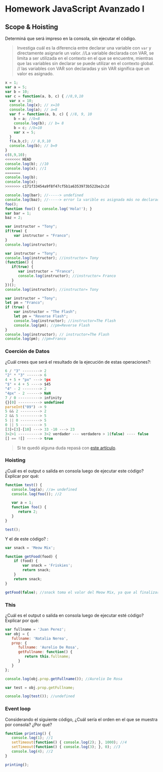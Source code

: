 
# Homework JavaScript Avanzado I

## Scope & Hoisting

Determiná que será impreso en la consola, sin ejecutar el código.

> Investiga cuál es la diferencia entre declarar una variable con `var` y directamente asignarle un valor.
//La variable declarada con VAR, se limita a ser utilizada en el contexto en el que se encuentre, mientras que las variables sin declarar se puede utilizar en el contexto global.
// las variables con VAR son declaradas y sin VAR significa que un valor es asignado.


```javascript
x = 1;
var a = 5;
var b = 10;
var c = function(a, b, c) { //8,9,10
  var x = 10;
  console.log(x); // x=10
  console.log(a); // a=8 
  var f = function(a, b, c) { //8, 9, 10
    b = a; //b=8
    console.log(b); // b= 8
    b = c; //b=10
    var x = 5;
  }
  f(a,b,c); // 8,9,10
  console.log(b); // b=9
}
c(8,9,10);
<<<<<<< HEAD
console.log(b); //10
console.log(x); //1
=======
console.log(b); 
console.log(x); 
>>>>>>> c171f33454a9f8f47cf5b1a6353973b522be2c2d
```

```javascript
console.log(bar); //-----> undefined
console.log(baz); //-----> error la varible es asignada más no declarada
foo();
function foo() { console.log('Hola!'); }
var bar = 1;
baz = 2;
```

```javascript
var instructor = "Tony";
if(true) {
    var instructor = "Franco";
}
console.log(instructor);
```

```javascript
var instructor = "Tony";
console.log(instructor); //instructor= Tony
(function() {
   if(true) {
      var instructor = "Franco";
      console.log(instructor); //instructor= Franco
   }
})();
console.log(instructor); //instructor= Tony
```

```javascript
var instructor = "Tony";
let pm = "Franco";
if (true) {
    var instructor = "The Flash";
    let pm = "Reverse Flash";
    console.log(instructor); //instructor=The Flash
    console.log(pm); //pm=Reverse Flash
}
console.log(instructor); // instructor=The Flash
console.log(pm); //pm=Franco
```
### Coerción de Datos

¿Cuál crees que será el resultado de la ejecución de estas operaciones?:

```javascript
6 / "3" --------> 2
"2" * "3" ------> 6
4 + 5 + "px" ---> 9px
"$" + 4 + 5 ----> $45
"4" - 2 --------> 2
"4px" - 2 ------> NaN
7 / 0 ----------> infinity
{}[0] ----------> undefined
parseInt("09") -> 9
5 && 2 ---------> 2 
2 && 5 ---------> 5
5 || 0 ---------> 5
0 || 5 ---------> 5
[3]+[3]-[10] ---> 33 -10 ---> 23
3>2>1 ----------> 3>2 verdader --- verdadero > 1(false) ---- false 
[] == ![] ------> true
```

> Si te quedó alguna duda repasá con [este artículo](http://javascript.info/tutorial/object-conversion).


### Hoisting

¿Cuál es el output o salida en consola luego de ejecutar este código? Explicar por qué:

```javascript
function test() {
   console.log(a); //a= undefined
   console.log(foo()); //2

   var a = 1;
   function foo() {
      return 2;
   }
}

test();
```

Y el de este código? :

```javascript
var snack = 'Meow Mix';

function getFood(food) {
    if (food) {
        var snack = 'Friskies';
        return snack;
    }
    return snack;
}

getFood(false); //snack toma el valor del Meow Mix, ya que al finalizar la funcion esta se destreuye y no hay cambios en las variables
```


### This

¿Cuál es el output o salida en consola luego de ejecutar esté código? Explicar por qué:

```javascript
var fullname = 'Juan Perez';
var obj = {
   fullname: 'Natalia Nerea',
   prop: {
      fullname: 'Aurelio De Rosa',
      getFullname: function() {
         return this.fullname;
      }
   }
};

console.log(obj.prop.getFullname()); //Aurelio De Rosa

var test = obj.prop.getFullname;

console.log(test()); //undefined
```

### Event loop

Considerando el siguiente código, ¿Cuál sería el orden en el que se muestra por consola? ¿Por qué?

```javascript
function printing() {
   console.log(1); //1
   setTimeout(function() { console.log(2); }, 1000); //4
   setTimeout(function() { console.log(3); }, 0); //3
   console.log(4); //2
}

printing();
```
